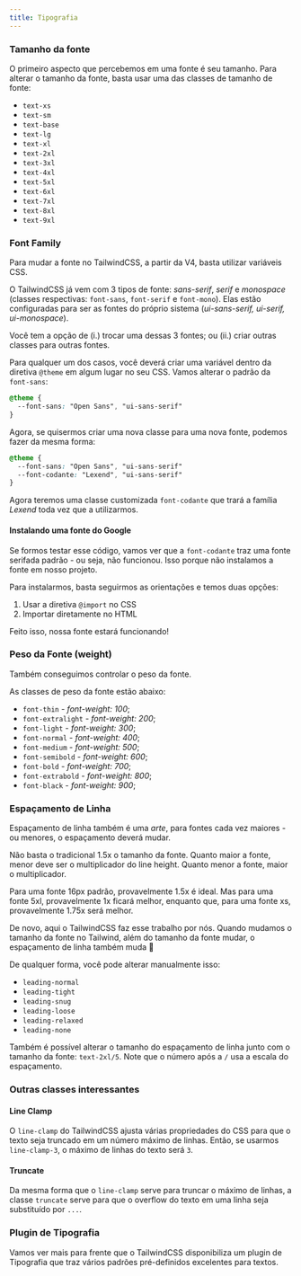 ```yaml
---
title: Tipografia
---
```


### Tamanho da fonte

O primeiro aspecto que percebemos em uma fonte é seu tamanho. Para alterar o tamanho da fonte, basta usar uma das classes de tamanho de fonte:

- `text-xs`
- `text-sm`
- `text-base`
- `text-lg`
- `text-xl`
- `text-2xl`
- `text-3xl`
- `text-4xl`
- `text-5xl`
- `text-6xl`
- `text-7xl`
- `text-8xl`
- `text-9xl`

### Font Family

Para mudar a fonte no TailwindCSS, a partir da V4, basta utilizar variáveis CSS.

O TailwindCSS já vem com 3 tipos de fonte: *sans-serif*, *serif* e *monospace* (classes respectivas: `font-sans`, `font-serif` e `font-mono`). Elas estão configuradas para ser as fontes do próprio sistema (*ui-sans-serif, ui-serif, ui-monospace*).

Você tem a opção de (i.) trocar uma dessas 3 fontes; ou (ii.) criar outras classes para outras fontes.

Para qualquer um dos casos, você deverá criar uma variável dentro da diretiva `@theme` em algum lugar no seu CSS. Vamos alterar o padrão da `font-sans`:

```css title="tailwind.css"
@theme {
  --font-sans: "Open Sans", "ui-sans-serif"
}
```

Agora, se quisermos criar uma nova classe para uma nova fonte, podemos fazer da mesma forma:

```css title="tailwind.css" ins={3}
@theme {
  --font-sans: "Open Sans", "ui-sans-serif"
  --font-codante: "Lexend", "ui-sans-serif"
}
```

Agora teremos uma classe customizada `font-codante` que trará a família *Lexend* toda vez que a utilizarmos.

#### Instalando uma fonte do Google

Se formos testar esse código, vamos ver que a `font-codante` traz uma fonte serifada padrão - ou seja, não funcionou. Isso porque não instalamos a fonte em nosso projeto.

Para instalarmos, basta seguirmos as orientações e temos duas opções:

1. Usar a diretiva `@import` no CSS
2. Importar diretamente no HTML

Feito isso, nossa fonte estará funcionando!

### Peso da Fonte (weight)

Também conseguimos controlar o peso da fonte.

As classes de peso da fonte estão abaixo:

- `font-thin` - *font-weight: 100*;
- `font-extralight` - *font-weight: 200*;
- `font-light` - *font-weight: 300*;
- `font-normal` - *font-weight: 400*;
- `font-medium` - *font-weight: 500*;
- `font-semibold` - *font-weight: 600*;
- `font-bold` - *font-weight: 700*;
- `font-extrabold` - *font-weight: 800*;
- `font-black` - *font-weight: 900*;

### Espaçamento de Linha

Espaçamento de linha também é uma *arte*, para fontes cada vez maiores - ou menores, o espaçamento deverá mudar.

Não basta o tradicional 1.5x o tamanho da fonte. Quanto maior a fonte, menor deve ser o multiplicador do line height. Quanto menor a fonte, maior o multiplicador.

Para uma fonte 16px padrão, provavelmente 1.5x é ideal. Mas para uma fonte 5xl, provavelmente 1x ficará melhor, enquanto que, para uma fonte xs, provavelmente 1.75x será melhor.

De novo, aqui o TailwindCSS faz esse trabalho por nós. Quando mudamos o tamanho da fonte no Tailwind, além do tamanho da fonte mudar, o espaçamento de linha também muda 🤩

De qualquer forma, você pode alterar manualmente isso:

- `leading-normal`
- `leading-tight`
- `leading-snug`
- `leading-loose`
- `leading-relaxed`
- `leading-none`

Também é possível alterar o tamanho do espaçamento de linha junto com o tamanho da fonte: `text-2xl/5`. Note que o número após a `/` usa a escala do espaçamento.

### Outras classes interessantes

#### Line Clamp

O `line-clamp` do TailwindCSS ajusta várias propriedades do CSS para que o texto seja truncado em um número máximo de linhas. Então, se usarmos `line-clamp-3`, o máximo de linhas do texto será `3`.

#### Truncate

Da mesma forma que o `line-clamp` serve para truncar o máximo de linhas, a classe `truncate` serve para que o overflow do texto em uma linha seja substituído por `...`.

### Plugin de Tipografia

Vamos ver mais para frente que o TailwindCSS disponibiliza um plugin de Tipografia que traz vários padrões pré-definidos excelentes para textos.
